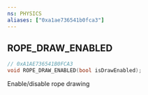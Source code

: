 ```yaml
---
ns: PHYSICS
aliases: ["0xa1ae736541b0fca3"]
---
```

## ROPE_DRAW_ENABLED

```c
// 0xA1AE736541B0FCA3
void ROPE_DRAW_ENABLED(bool isDrawEnabled);
```

Enable/disable rope drawing

